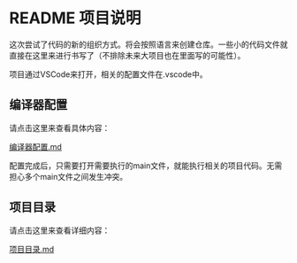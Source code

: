 # README 项目说明

这次尝试了代码的新的组织方式。将会按照语言来创建仓库。一些小的代码文件就直接在这里来进行书写了（不排除未来大项目也在里面写的可能性）。

项目通过VSCode来打开，相关的配置文件在.vscode中。

## 编译器配置

请点击这里来查看具体内容：

[编译器配置.md](./次级文档/编译器配置.md)

配置完成后，只需要打开需要执行的main文件，就能执行相关的项目代码。无需担心多个main文件之间发生冲突。

## 项目目录

请点击这里来查看详细内容：

[项目目录.md](./次级文档/项目目录.md)